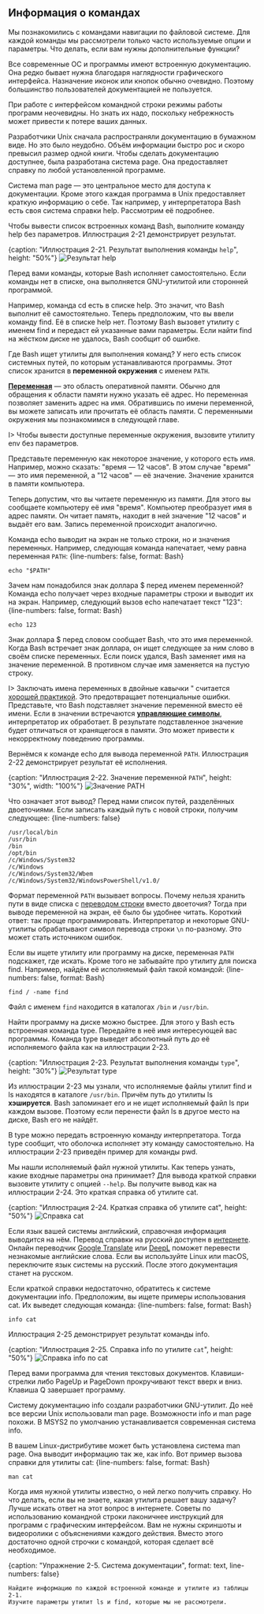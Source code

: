 ## Информация о командах

Мы познакомились с командами навигации по файловой системе. Для каждой команды мы рассмотрели только часто используемые опции и параметры. Что делать, если вам нужны дополнительные функции?

Все современные ОС и программы имеют встроенную документацию. Она редко бывает нужна благодаря наглядности графического интерфейса. Назначение иконок или кнопок обычно очевидно. Поэтому большинство пользователей документацией не пользуется.

При работе с интерфейсом командной строки режимы работы программ неочевидны. Но знать их надо, поскольку небрежность может привести к потере ваших данных.

Разработчики Unix сначала распространяли документацию в бумажном виде. Но это было неудобно. Объём информации быстро рос и скоро превысил размер одной книги. Чтобы сделать документацию доступнее, была разработана система  page. Она предоставляет справку по любой установленной программе.

Система man page — это центральное место для доступа к документации. Кроме этого каждая программа в Unix предоставляет краткую информацию о себе. Так например, у интерпретатора Bash есть своя система справки help. Рассмотрим её подробнее.

Чтобы вывести список встроенных команд Bash, выполните команду help без параметров. Иллюстрация 2-21 демонстрирует результат.

{caption: "Иллюстрация 2-21. Результат выполнения команды `help`", height: "50%"}
![Результат help](images/BashShell/bash-help.png)

Перед вами команды, которые Bash исполняет самостоятельно. Если команды нет в списке, она выполняется GNU-утилитой или сторонней программой.

Например, команда cd есть в списке help. Это значит, что Bash выполнит её самостоятельно. Теперь предположим, что вы ввели команду find. Её в списке help нет. Поэтому Bash вызовет утилиту с именем find и передаст ей указанные вами параметры. Если найти find на жёстком диске не удалось, Bash сообщит об ошибке.

Где Bash ищет утилиты для выполнения команд? У него есть список системных путей, по которым устанавливаются программы. Этот список хранится в **переменной окружения** с именем `PATH`.

[**Переменная**](https://ru.wikipedia.org/wiki/Переменная_(программирование)) — это область оперативной памяти. Обычно для обращения к области памяти нужно указать её адрес. Но переменная позволяет заменить адрес на имя. Обратившись по имени переменной, вы можете записать или прочитать её область памяти. С переменными окружения мы познакомимся в следующей главе.

I> Чтобы вывести доступные переменные окружения, вызовите утилиту env без параметров.

Представьте переменную как некоторое значение, у которого есть имя. Например, можно сказать: "время — 12 часов". В этом случае "время" — это имя переменной, а "12 часов" — её значение. Значение хранится в памяти компьютера.

Теперь допустим, что вы читаете переменную из памяти. Для этого вы сообщаете компьютеру её имя "время". Компьютер преобразует имя в адрес памяти. Он читает память, находит в ней значение "12 часов" и выдаёт его вам. Запись переменной происходит аналогично.

Команда echo выводит на экран не только строки, но и значения переменных. Например, следующая команда напечатает, чему равна переменная `PATH`:
{line-numbers: false, format: Bash}
```
echo "$PATH"
```

Зачем нам понадобился знак доллара $ перед именем переменной? Команда echo получает через входные параметры строки и выводит их на экран. Например, следующий вызов echo напечатает текст "123":
{line-numbers: false, format: Bash}
```
echo 123
```

Знак доллара $ перед словом сообщает Bash, что это имя переменной. Когда Bash встречает знак доллара, он ищет следующее за ним слово в своём списке переменных. Если поиск удался, Bash заменяет имя на значение переменной. В противном случае имя заменяется на пустую строку.

I> Заключать имена переменных в двойные кавычки " считается [хорошей практикой](https://www.tldp.org/LDP/abs/html/quotingvar.html). Это предотвращает потенциальные ошибки. Представьте, что Bash подставляет значение переменной вместо её имени. Если в значении встречаются [**управляющие символы**](https://ru.wikipedia.org/wiki/Управляющие_символы), интерпретатор их обработает. В результате подставленное значение будет отличаться от хранящегося в памяти. Это может привести к некорректному поведению программы.

Вернёмся к команде echo для вывода переменной `PATH`. Иллюстрация 2-22 демонстрирует результат её исполнения.

{caption: "Иллюстрация 2-22. Значение переменной `PATH`", height: "30%", width: "100%"}
![Значение PATH](images/BashShell/echo-path.png)

Что означает этот вывод? Перед нами список путей, разделённых двоеточиями. Если записать каждый путь с новой строки, получим следующее:
{line-numbers: false}
```
/usr/local/bin
/usr/bin
/bin
/opt/bin
/c/Windows/System32
/c/Windows
/c/Windows/System32/Wbem
/c/Windows/System32/WindowsPowerShell/v1.0/
```

Формат переменной `PATH` вызывает вопросы. Почему нельзя хранить пути в виде списка с [переводом строки](https://ru.wikipedia.org/wiki/Перевод_строки) вместо двоеточия? Тогда при выводе переменной на экран, её было бы удобнее читать. Короткий ответ: так проще программировать. Интерпретатор и некоторые GNU-утилиты обрабатывают символ перевода строки `\n` по-разному. Это может стать источником ошибок.

Если вы ищете утилиту или программу на диске, переменная `PATH` подскажет, где искать. Кроме того не забывайте про утилиту для поиска find. Например, найдём её исполняемый файл такой командой:
{line-numbers: false, format: Bash}
```
find / -name find
```

Файл с именем `find` находится в каталогах `/bin` и `/usr/bin`.

Найти программу на диске можно быстрее. Для этого у Bash есть встроенная команда type. Передайте в неё имя интересующей вас программы. Команда type выведет абсолютный путь до её исполняемого файла как на иллюстрации 2-23.

{caption: "Иллюстрация 2-23. Результат выполнения команды `type`", height: "30%"}
![Результат type](images/BashShell/type-command.png)

Из иллюстрации 2-23 мы узнали, что исполняемые файлы утилит find и ls находятся в каталоге `/usr/bin`. Причём путь до утилиты ls **хэшируется**. Bash запоминает его и не ищет исполняемый файл ls при каждом вызове. Поэтому если перенести файл ls в другое место на диске, Bash его не найдёт.

В type можно передать встроенную команду интерпретатора. Тогда type сообщит, что оболочка исполняет эту команду самостоятельно. На иллюстрации 2-23 приведён пример для команды pwd.

Мы нашли исполняемый файл нужной утилиты. Как теперь узнать, какие входные параметры она принимает? Для вывода краткой справки вызовите утилиту с опцией `--help`. Вы получите вывод как на иллюстрации 2-24. Это краткая справка об утилите cat.

{caption: "Иллюстрация 2-24. Краткая справка об утилите cat", height: "50%"}
![Справка cat](images/BashShell/cat-help.png)

Если язык вашей системы английский, справочная информация выводится на нём. Перевод справки на русский доступен в [интернете](https://www.opennet.ru/man.shtml?topic=cat&russian=0&category=&submit=%F0%CF%CB%C1%DA%C1%D4%D8+man). Онлайн переводчик [Google Translate](https://translate.google.com) или [DeepL](https://www.deepl.com/translator) поможет перевести незнакомые английские слова. Если вы используйте Linux или macOS, переключите язык системы на русский. После этого документация станет на русском.

Если краткой справки недостаточно, обратитесь к системе документации info. Предположим, вы ищете примеры использования cat. Их выведет следующая команда:
{line-numbers: false, format: Bash}
```
info cat
```

Иллюстрация 2-25 демонстрирует результат команды info.

{caption: "Иллюстрация 2-25. Справка info по утилите `cat`", height: "50%"}
![Справка info по `cat`](images/BashShell/cat-info.png)

Перед вами программа для чтения текстовых документов. Клавиши-стрелки либо PageUp и PageDown прокручивают текст вверх и вниз. Клавиша Q завершает программу.

Систему документацию info создали разработчики GNU-утилит. До неё все версии Unix использовали man page. Возможности info и man page похожи. В MSYS2 по умолчанию устанавливается современная система info.

В вашем Linux-дистрибутиве может быть установлена система man page. Она выводит информацию так же, как info. Вот пример вызова справки для утилиты cat:
{line-numbers: false, format: Bash}
```
man cat
```

Когда имя нужной утилиты известно, о ней легко получить справку. Но что делать, если вы не знаете, какая утилита решает вашу задачу? Лучше искать ответ на этот вопрос в интернете. Советы по использованию командной строки лаконичнее инструкций для программ с графическим интерфейсом. Вам не нужны скриншоты и видеоролики с объяснениями каждого действия. Вместо этого достаточно одной строчки с командой, которая сделает всё необходимое.

{caption: "Упражнение 2-5. Система документации", format: text, line-numbers: false}
```
Найдите информацию по каждой встроенной команде и утилите из таблицы 2-1.
Изучите параметры утилит ls и find, которые мы не рассмотрели.
```
